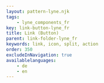 ```yaml
---
layout: pattern-lyne.njk
tags: 
    - lyne_components_fr
key: link-button-lyne_fr
title: Link (Button)
parent: link-folder-lyne_fr
keywords: link, icon, split, action
order: 350
excludeInNavigation: true
availablelanguages: 
    - de
    - en
---
```

